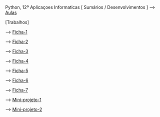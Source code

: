 Python, 12º Aplicaçoes Informaticas
[ Sumários / Desenvolvimentos ]
--> [Aulas](aulas.md)

[Trabalhos]

--> [Ficha-1](Pseudo_Fluxo01.jpeg)

--> [Ficha-2](ficha2.py)

--> [Ficha-3](ficha3.py)

--> [Ficha-4](ficha4(turtle).py)

--> [Ficha-5](ficha5(turtle).py)

--> [Ficha-6](ficha6.py)

--> [Ficha-7](ficha7.py)

--> [Mini-projeto-1](Fluxo_Pseudo01.jpeg)

--> [Mini-projeto-2](Fluxo_Pseudo01.jpeg)

